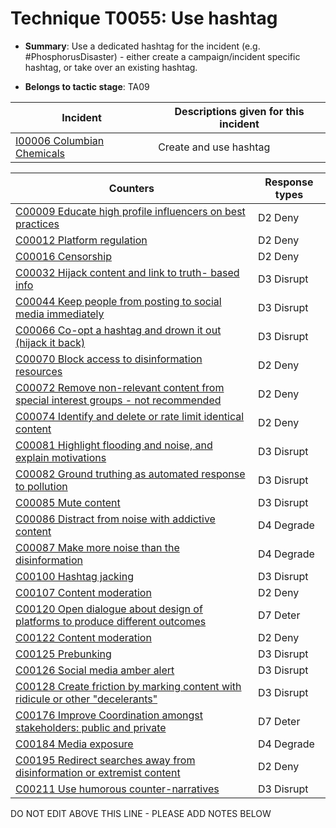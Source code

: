 # Technique T0055: Use hashtag

* **Summary**: Use a dedicated hashtag for the incident (e.g. #PhosphorusDisaster) - either create a campaign/incident specific hashtag, or take over an existing hashtag.

* **Belongs to tactic stage**: TA09


| Incident | Descriptions given for this incident |
| -------- | -------------------- |
| [I00006 Columbian Chemicals](../incidents/I00006.md) | Create and use hashtag |



| Counters | Response types |
| -------- | -------------- |
| [C00009 Educate high profile influencers on best practices](../counters/C00009.md) | D2 Deny |
| [C00012 Platform regulation](../counters/C00012.md) | D2 Deny |
| [C00016 Censorship](../counters/C00016.md) | D2 Deny |
| [C00032 Hijack content and link to truth- based info](../counters/C00032.md) | D3 Disrupt |
| [C00044 Keep people from posting to social media immediately](../counters/C00044.md) | D3 Disrupt |
| [C00066 Co-opt a hashtag and drown it out (hijack it back)](../counters/C00066.md) | D3 Disrupt |
| [C00070 Block access to disinformation resources](../counters/C00070.md) | D2 Deny |
| [C00072 Remove non-relevant content from special interest groups - not recommended](../counters/C00072.md) | D2 Deny |
| [C00074 Identify and delete or rate limit identical content](../counters/C00074.md) | D2 Deny |
| [C00081 Highlight flooding and noise, and explain motivations](../counters/C00081.md) | D3 Disrupt |
| [C00082 Ground truthing as automated response to pollution](../counters/C00082.md) | D3 Disrupt |
| [C00085 Mute content](../counters/C00085.md) | D3 Disrupt |
| [C00086 Distract from noise with addictive content](../counters/C00086.md) | D4 Degrade |
| [C00087 Make more noise than the disinformation](../counters/C00087.md) | D4 Degrade |
| [C00100 Hashtag jacking](../counters/C00100.md) | D3 Disrupt |
| [C00107 Content moderation](../counters/C00107.md) | D2 Deny |
| [C00120 Open dialogue about design of platforms to produce different outcomes](../counters/C00120.md) | D7 Deter |
| [C00122 Content moderation](../counters/C00122.md) | D2 Deny |
| [C00125 Prebunking](../counters/C00125.md) | D3 Disrupt |
| [C00126 Social media amber alert](../counters/C00126.md) | D3 Disrupt |
| [C00128 Create friction by marking content with ridicule or other "decelerants"](../counters/C00128.md) | D3 Disrupt |
| [C00176 Improve Coordination amongst stakeholders: public and private](../counters/C00176.md) | D7 Deter |
| [C00184 Media exposure](../counters/C00184.md) | D4 Degrade |
| [C00195 Redirect searches away from disinformation or extremist content ](../counters/C00195.md) | D2 Deny |
| [C00211 Use humorous counter-narratives](../counters/C00211.md) | D3 Disrupt |


DO NOT EDIT ABOVE THIS LINE - PLEASE ADD NOTES BELOW